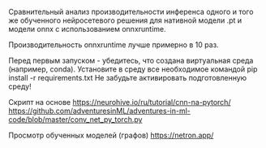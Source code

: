 Сравнительный анализ производительности инференса одного и того же обученного нейросетевого решения для нативной модели .pt и модели onnx с использованием onnxruntime.

Производительность onnxruntime лучше примерно в 10 раз.

Перед первым запуском - убедитесь, что создана виртуальная среда (например, conda).
Установите в среду все необходимое командой
pip install -r requirements.txt
Не забудьте активировать подготовленную среду!

Скрипт на основе
https://neurohive.io/ru/tutorial/cnn-na-pytorch/
https://github.com/adventuresinML/adventures-in-ml-code/blob/master/conv_net_py_torch.py

Просмотр обученных моделей (графов) https://netron.app/
